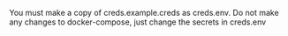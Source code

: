 You must make a copy of creds.example.creds as creds.env.
Do not make any changes to docker-compose, just change the secrets in creds.env